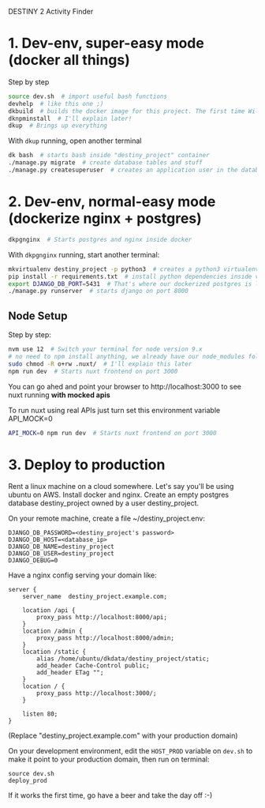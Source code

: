 DESTINY 2 Activity Finder
                                                                                
                                                                                

# 1. Dev-env, super-easy mode (docker all things)

Step by step

```bash
source dev.sh  # import useful bash functions
devhelp  # like this one ;)
dkbuild  # builds the docker image for this project. The first time Will take a while.
dknpminstall  # I'll explain later!
dkup  # Brings up everything
```

With `dkup` running, open another terminal

```bash
dk bash  # starts bash inside "destiny_project" container
./manage.py migrate  # create database tables and stuff
./manage.py createsuperuser  # creates an application user in the database
```

# 2. Dev-env, normal-easy mode (dockerize nginx + postgres)

```bash
dkpgnginx  # Starts postgres and nginx inside docker
```

With `dkpgnginx` running, start another terminal:

```bash
mkvirtualenv destiny_project -p python3  # creates a python3 virtualenv
pip install -r requirements.txt  # install python dependencies inside virtualenv
export DJANGO_DB_PORT=5431  # That's where our dockerized postgres is listening
./manage.py runserver  # starts django on port 8000
```

## Node Setup

Step by step:

```bash
nvm use 12  # Switch your terminal for node version 9.x
# no need to npm install anything, we already have our node_modules folder
sudo chmod -R o+rw .nuxt/  # I'll explain this later
npm run dev  # Starts nuxt frontend on port 3000
```

You can go ahed and point your browser to http://localhost:3000 to see nuxt running **with mocked apis**

To run nuxt using real APIs just turn set this environment variable API_MOCK=0

```bash
API_MOCK=0 npm run dev  # Starts nuxt frontend on port 3000
```

# 3. Deploy to production

Rent a linux machine on a cloud somewhere. Let's say you'll be using ubuntu on AWS.
Install docker and nginx. Create an empty postgres database destiny_project owned by a user destiny_project.

On your remote machine, create a file ~/destiny_project.env:

```
DJANGO_DB_PASSWORD=<destiny_project's password>
DJANGO_DB_HOST=<database_ip>
DJANGO_DB_NAME=destiny_project
DJANGO_DB_USER=destiny_project
DJANGO_DEBUG=0
```

Have a nginx config serving your domain like:

```
server {
    server_name  destiny_project.example.com;

    location /api {
        proxy_pass http://localhost:8000/api;
    }
    location /admin {
        proxy_pass http://localhost:8000/admin;
    }
    location /static {
        alias /home/ubuntu/dkdata/destiny_project/static;
        add_header Cache-Control public;
        add_header ETag "";
    }
    location / {
        proxy_pass http://localhost:3000/;
    }

    listen 80;
}
```

(Replace "destiny_project.example.com" with your production domain)

On your development environment, edit the `HOST_PROD` variable on `dev.sh` to make it point to your production domain, then run on terminal:

```
source dev.sh
deploy_prod
```

If it works the first time, go have a beer and take the day off :-)
